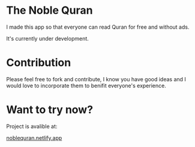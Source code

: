 # The Noble Quran

I made this app so that everyone can read Quran for free and without ads.

It's currently under development.

# Contribution
Please feel free to fork and contribute, I know you have good ideas and I would love to incorporate them to benifit everyone's experience.

# Want to try now?
Project is avalible at:

[noblequran.netlify.app](https://noblequran.netlify.app)
